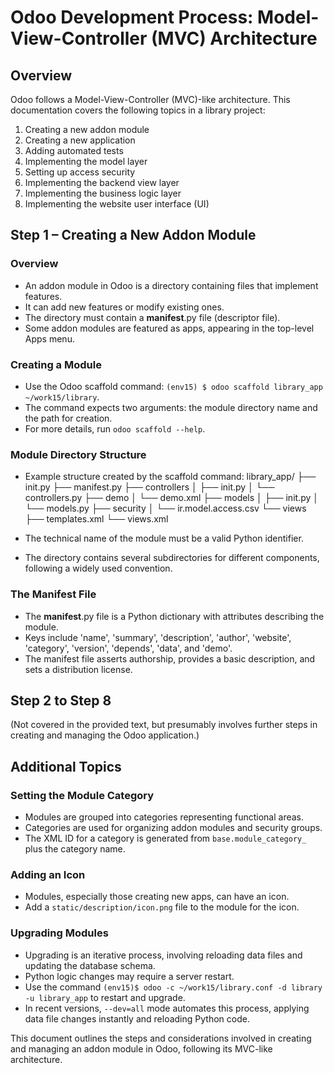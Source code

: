 # Odoo Development Process: Model-View-Controller (MVC) Architecture

## Overview

Odoo follows a Model-View-Controller (MVC)-like architecture. This documentation covers the following topics in a library project:

1. Creating a new addon module
2. Creating a new application
3. Adding automated tests
4. Implementing the model layer
5. Setting up access security
6. Implementing the backend view layer
7. Implementing the business logic layer
8. Implementing the website user interface (UI)

## Step 1 – Creating a New Addon Module

### Overview

- An addon module in Odoo is a directory containing files that implement features.
- It can add new features or modify existing ones.
- The directory must contain a __manifest__.py file (descriptor file).
- Some addon modules are featured as apps, appearing in the top-level Apps menu.

### Creating a Module

- Use the Odoo scaffold command: `(env15) $ odoo scaffold library_app ~/work15/library`.
- The command expects two arguments: the module directory name and the path for creation.
- For more details, run `odoo scaffold --help`.

### Module Directory Structure

- Example structure created by the scaffold command:
library_app/
├── init.py
├── manifest.py
├── controllers
│ ├── init.py
│ └── controllers.py
├── demo
│ └── demo.xml
├── models
│ ├── init.py
│ └── models.py
├── security
│ └── ir.model.access.csv
└── views
├── templates.xml
└── views.xml

- The technical name of the module must be a valid Python identifier.
- The directory contains several subdirectories for different components, following a widely used convention.

### The Manifest File

- The __manifest__.py file is a Python dictionary with attributes describing the module.
- Keys include 'name', 'summary', 'description', 'author', 'website', 'category', 'version', 'depends', 'data', and 'demo'.
- The manifest file asserts authorship, provides a basic description, and sets a distribution license.

## Step 2 to Step 8

(Not covered in the provided text, but presumably involves further steps in creating and managing the Odoo application.)

## Additional Topics

### Setting the Module Category

- Modules are grouped into categories representing functional areas.
- Categories are used for organizing addon modules and security groups.
- The XML ID for a category is generated from `base.module_category_` plus the category name.

### Adding an Icon

- Modules, especially those creating new apps, can have an icon.
- Add a `static/description/icon.png` file to the module for the icon.

### Upgrading Modules

- Upgrading is an iterative process, involving reloading data files and updating the database schema.
- Python logic changes may require a server restart.
- Use the command `(env15)$ odoo -c ~/work15/library.conf -d library -u library_app` to restart and upgrade.
- In recent versions, `--dev=all` mode automates this process, applying data file changes instantly and reloading Python code.

This document outlines the steps and considerations involved in creating and managing an addon module in Odoo, following its MVC-like architecture.
